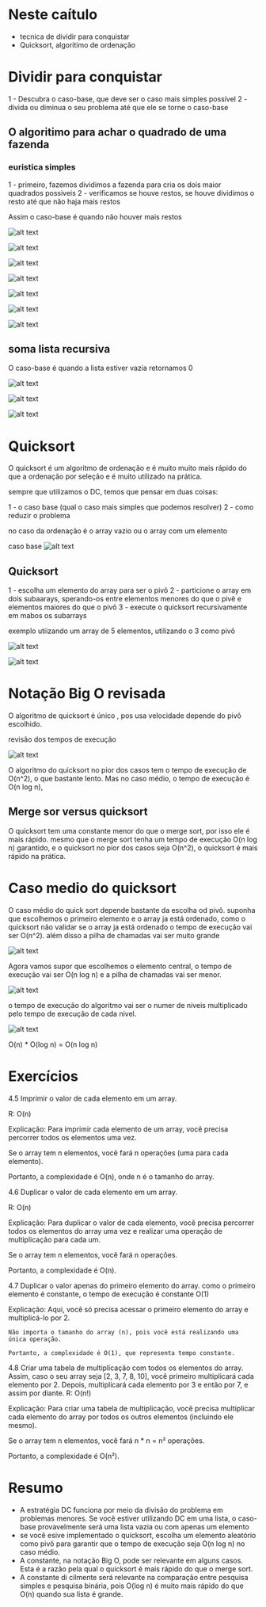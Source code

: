 # Neste caítulo

- tecnica de dividir para conquistar
- Quicksort, algoritimo de ordenação

# Dividir para conquistar

1 - Descubra o caso-base, que deve ser o caso mais simples possível
2 - divida ou diminua o seu problema até que ele se torne o caso-base

## O algoritimo para achar o quadrado de uma fazenda

### euristica simples

1 - primeiro, fazemos dividimos a fazenda para cria os dois maior quadrados possiveis
2 - verificamos se houve restos, se houve dividimos o resto até que não haja mais restos

Assim o caso-base é quando não houver mais restos

![alt text](image.png)

![alt text](image-1.png)

![alt text](image-2.png)

![alt text](image-3.png)

![alt text](image-4.png)

![alt text](image-5.png)

![alt text](image-6.png)



## soma lista recursiva

O caso-base é quando a lista estiver vazia retornamos 0


 ![alt text](image-8.png)


 ![alt text](image-9.png)

 ![alt text](image-10.png)


 # Quicksort

 O quicksort é um algoritmo de ordenação e é muito muito mais rápido do que a ordenação por seleção e é muito utilizado na prática.

 sempre que utilizamos o DC, temos que pensar em duas coisas:

 1 - o caso base (qual o caso mais simples que podemos resolver)
 2 - como reduzir o problema

 no caso da ordenação é o array vazio ou o array com um elemento

 caso base
 ![alt text](image-11.png)


 ## Quicksort

 1 - escolha um elemento do array para ser o pivô
 2 - particione o array em dois subaarays, sperando-os entre elementos menores do que o pivê e elementos maiores do que o pivô
 3 - execute o quicksort recursivamente em mabos os subarrays

 exemplo utiizando um array de 5 elementos, utilizando o 3 como pivô

 ![alt text](image-13.png)

 ![alt text](image-12.png)


# Notação Big O revisada

O algoritmo de quicksort é único , pos usa velocidade depende do pivô escolhido.

revisão dos tempos de execução

![alt text](image-14.png)

O algoritmo do quicksort no pior dos casos tem o tempo de execução de O(n^2), o que bastante lento. Mas no caso médio, o tempo de execução é O(n log n),


## Merge sor versus quicksort

O quicksort tem uma constante menor do que o merge sort, por isso ele é mais rápido. mesmo que o merge sort tenha um tempo de execução O(n log n) garantido, e o quicksort no pior dos casos seja O(n^2), o quicksort é mais rápido na prática.

# Caso medio do quicksort

O caso médio do quick sort depende bastante da escolha od pivô.
suponha que escolhemos o primeiro elemento e o array ja está ordenado, como o quicksort não validar se o array ja está ordenado o tempo de execução vai ser O(n^2). além disso a pilha de chamadas vai ser muito grande

![alt text](image-15.png)

Agora vamos supor que escolhemos o elemento central, o tempo de execução vai ser O(n log n) e a pilha de chamadas vai ser menor.

![alt text](image-16.png)

o tempo de execução do algoritmo vai ser o numer de niveis multiplicado pelo tempo de execução de cada nivel.

![alt text](image-17.png)

O(n) * O(log n) = O(n log n)

# Exercícios

4.5 Imprimir o valor de cada elemento em um array.

R: O(n)

Explicação:
Para imprimir cada elemento de um array, você precisa percorrer todos os elementos uma vez.

Se o array tem n elementos, você fará n operações (uma para cada elemento).

Portanto, a complexidade é O(n), onde n é o tamanho do array.

4.6 Duplicar o valor de cada elemento em um array.

R: O(n)

Explicação:
Para duplicar o valor de cada elemento, você precisa percorrer todos os elementos do array uma vez e realizar uma operação de multiplicação para cada um.

Se o array tem n elementos, você fará n operações.

Portanto, a complexidade é O(n).

4.7 Duplicar o valor apenas do primeiro elemento do array.
	como o primeiro elemento é constante, o tempo de execução é constante
	O(1)

Explicação:
	Aqui, você só precisa acessar o primeiro elemento do array e multiplicá-lo por 2.

	Não importa o tamanho do array (n), pois você está realizando uma única operação.

	Portanto, a complexidade é O(1), que representa tempo constante.

4.8 Criar uma tabela de multiplicação com todos os elementos do array.
Assim, caso o seu array seja [2, 3, 7, 8, 10], você primeiro multiplicará
cada elemento por 2. Depois, multiplicará cada elemento por 3 e então
por 7, e assim por diante.
R: O(n!)

Explicação:
Para criar uma tabela de multiplicação, você precisa multiplicar cada elemento do array por todos os outros elementos (incluindo ele mesmo).

Se o array tem n elementos, você fará n * n = n² operações.

Portanto, a complexidade é O(n²).


# Resumo

- A estratégia DC funciona por meio da divisão do problema em problemas menores. Se vocẽ estiver utilizando DC em uma lista, o caso-base provavelmente será uma lista vazia ou com apenas um elemento
- se você esive implementado o quicksort, escolha um elemento aleatório como pivô para garantir que o tempo de execução seja O(n log n) no caso médio.
- A constante, na notação Big O, pode ser relevante em alguns casos. Esta é
a razão pela qual o quicksort é mais rápido do que o merge sort.
- A constante di cilmente será relevante na comparação entre pesquisa
simples e pesquisa binária, pois O(log n) é muito mais rápido do que O(n)
quando sua lista é grande.
